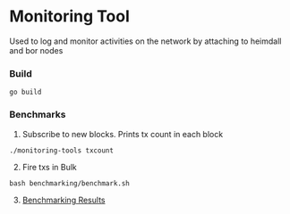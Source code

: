 # Monitoring Tool
Used to log and monitor activities on the network by attaching to heimdall and bor nodes

### Build
```
go build
```

### Benchmarks
1. Subscribe to new blocks. Prints tx count in each block
```
./monitoring-tools txcount
```
2. Fire txs in Bulk
```
bash benchmarking/benchmark.sh
```
3. [Benchmarking Results](./benchmarking/README.md)
